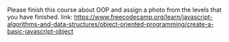 Please finish this course about OOP and assign a photo from the levels that you have finished.
link: https://www.freecodecamp.org/learn/javascript-algorithms-and-data-structures/object-oriented-programming/create-a-basic-javascript-object
